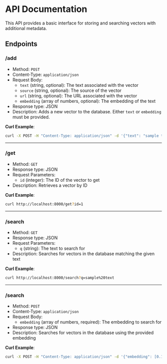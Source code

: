 # API Documentation

This API provides a basic interface for storing and searching vectors with additional metadata.

## Endpoints

### /add

* Method: `POST`
* Content-Type: `application/json`
* Request Body:
  + `text` (string, optional): The text associated with the vector
  + `source` (string, optional): The source of the vector
  + `url` (string, optional): The URL associated with the vector
  + `embedding` (array of numbers, optional): The embedding of the text
* Response type: JSON
* Description: Adds a new vector to the database. Either `text` or `embedding` must be provided.

**Curl Example**:

```bash
curl -X POST -H "Content-Type: application/json" -d '{"text": "sample text", "source": "example.com", "url": "https://example.com/document"}' http://localhost:8000/add
```

---

### /get

* Method: `GET`
* Response type: JSON
* Request Parameters:
  + `id` (integer): The ID of the vector to get
* Description: Retrieves a vector by ID

**Curl Example**:

```bash
curl http://localhost:8000/get?id=1
```

---

### /search

* Method: `GET`
* Response type: JSON
* Request Parameters:
  + `q` (string): The text to search for
* Description: Searches for vectors in the database matching the given text

**Curl Example**:

```bash
curl http://localhost:8000/search?q=sample%20text
```

---

### /search

* Method: `POST`
* Content-Type: `application/json`
* Request Body:
  + `embedding` (array of numbers, required): The embedding to search for
* Response type: JSON
* Description: Searches for vectors in the database using the provided embedding

**Curl Example**:

```bash
curl -X POST -H "Content-Type: application/json" -d '{"embedding": [0.1, 0.2, ...]}' http://localhost:8000/search
```